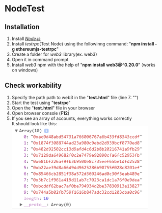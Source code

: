 # NodeTest
## Installation
1. Install [*Node.js*](https://nodejs.org/en/)
1. Install *testrpc*(Test Node) using the followinng command: "**npm install -g ethereumjs-testrpc**"
1. Create a folder for *web3* library(ex. web3)
1. Open it in command prompt
1. Install *web3* npm with the help of "**npm install web3@^0.20.0**" (works on windows)

## Check workability
1. Specify the path path to web3 in the "**test.html**" file
(line 7: "<script src="**path_to_web3**\\dist\web3.js"></script>")
1. Start the test using "**testrpc**"
1. Open the "**test.html**" file in your browser
1. Open browser console (**F12**)
1. If you see an array of accounts, everything works correctly  
It should look like this:
![Accounts](/images/accounts.png)